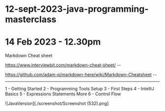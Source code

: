 # 12-sept-2023-java-programming-masterclass


# 14 Feb 2023 - 12.30pm 
Markdown Cheat sheet


https://www.interviewbit.com/markdown-cheat-sheet/ --

https://github.com/adam-p/markdown-here/wiki/Markdown-Cheatsheet --

---

1 - Getting Started
2 - Programming Tools Setup
3 - First Steps
4 - IntelliJ Basics
5 - Expressions Statements More
6 - Control Flow


![JavaVersion][./screenshot/Screenshot (532).png]

